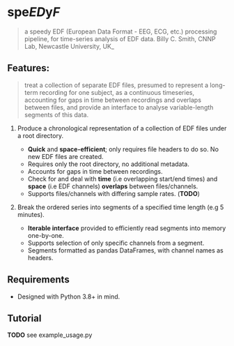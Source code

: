 # spe*ED*y*F*
> a speedy EDF (European Data Format - EEG, ECG, etc.) processing pipeline, for time-series analysis of EDF data.
> Billy C. Smith, CNNP Lab, Newcastle University, UK_

## Features: 
> treat a collection of separate EDF files, presumed to represent a long-term recording for one subject, 
> as a continuous timeseries, accounting for gaps in time between recordings and overlaps between files, 
> and provide an interface to analyse variable-length segments of this data. 

1. Produce a chronological representation of a collection of EDF files under a root directory.
	- **Quick** and **space-efficient**; only requires file headers to do so. No new EDF files are created. 
	- Requires only the root directory, no additional metadata.
	- Accounts for gaps in time between recordings.
	- Check for and deal with **time** (i.e overlapping start/end times) and **space** (i.e EDF channels) **overlaps** between files/channels.
	- Supports files/channels with differing sample rates. (**TODO**)

2. Break the ordered series into segments of a specified time length (e.g 5 minutes).
	- **Iterable interface** provided to efficiently read segments into memory one-by-one.
	- Supports selection of only specific channels from a segment.
	- Segments formatted as pandas DataFrames, with channel names as headers.  

## Requirements
- Designed with Python 3.8+ in mind. 


## Tutorial
**TODO**
see example_usage.py
